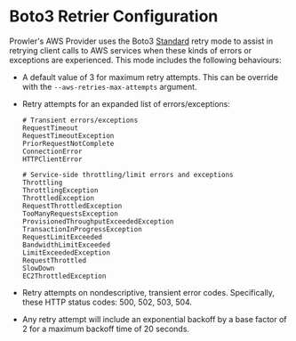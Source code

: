 # Boto3 Retrier Configuration

Prowler's AWS Provider uses the Boto3 [Standard](https://boto3.amazonaws.com/v1/documentation/api/latest/guide/retries.html) retry mode to assist in retrying client calls to AWS services when these kinds of errors or exceptions are experienced. This mode includes the following behaviours:
- A default value of 3 for maximum retry attempts. This can be override with the `--aws-retries-max-attempts` argument.
- Retry attempts for an expanded list of errors/exceptions:
    ```
    # Transient errors/exceptions
    RequestTimeout
    RequestTimeoutException
    PriorRequestNotComplete
    ConnectionError
    HTTPClientError

    # Service-side throttling/limit errors and exceptions
    Throttling
    ThrottlingException
    ThrottledException
    RequestThrottledException
    TooManyRequestsException
    ProvisionedThroughputExceededException
    TransactionInProgressException
    RequestLimitExceeded
    BandwidthLimitExceeded
    LimitExceededException
    RequestThrottled
    SlowDown
    EC2ThrottledException
    ```
- Retry attempts on nondescriptive, transient error codes. Specifically, these HTTP status codes: 500, 502, 503, 504.

- Any retry attempt will include an exponential backoff by a base factor of 2 for a maximum backoff time of 20 seconds.
